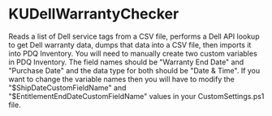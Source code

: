 # KUDellWarrantyChecker
 Reads a list of Dell service tags from a CSV file, performs a Dell API lookup to get Dell warranty data, dumps that data into a CSV file, then imports it into PDQ Inventory. You will need to manually create two custom variables in PDQ Inventory. The field names should be "Warranty End Date" and "Purchase Date" and the data type for both should be "Date & Time". If you want to change the variable names then you will have to modify the "$ShipDateCustomFieldName" and "$EntitlementEndDateCustomFieldName" values in your CustomSettings.ps1 file.